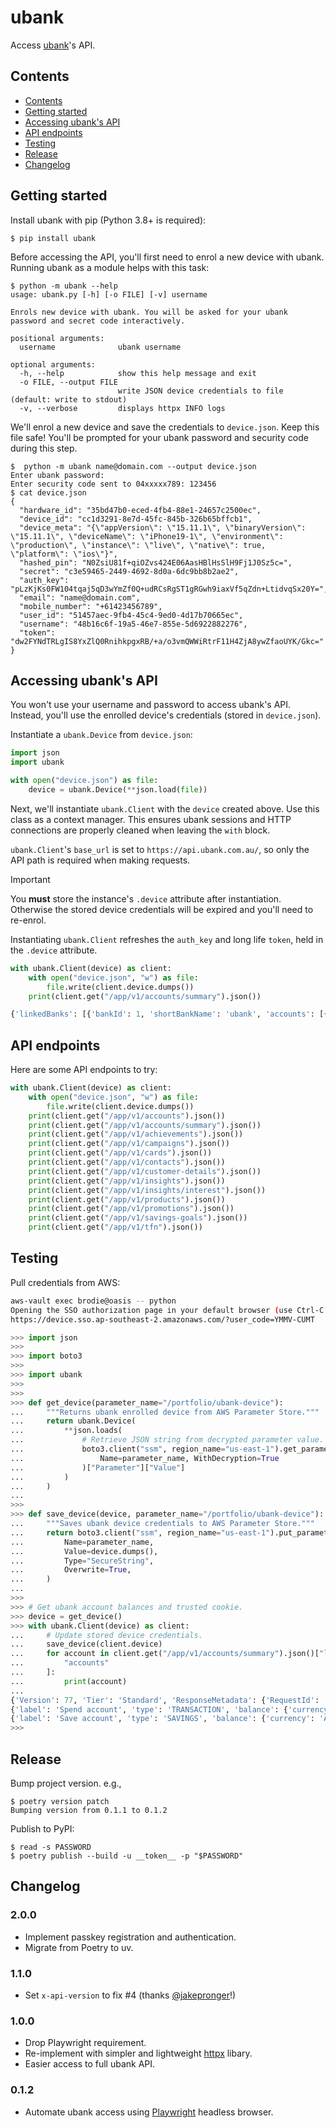 # ubank

Access [ubank](https://www.ubank.com.au)'s API.

## Contents

- [Contents](#contents)
- [Getting started](#getting-started)
- [Accessing ubank's API](#accessing-ubanks-api)
- [API endpoints](#api-endpoints)
- [Testing](#testing)
- [Release](#release)
- [Changelog](#changelog)


## Getting started

Install ubank with pip (Python 3.8+ is required):
```console
$ pip install ubank
```

Before accessing the API, you'll first need to enrol a new device with ubank.
Running ubank as a module helps with this task:
```console
$ python -m ubank --help
usage: ubank.py [-h] [-o FILE] [-v] username

Enrols new device with ubank. You will be asked for your ubank password and secret code interactively.

positional arguments:
  username              ubank username

optional arguments:
  -h, --help            show this help message and exit
  -o FILE, --output FILE
                        write JSON device credentials to file (default: write to stdout)
  -v, --verbose         displays httpx INFO logs
```

We'll enrol a new device and save the credentials to `device.json`.
Keep this file safe!
You'll be prompted for your ubank password and security code during this step.
```console
$  python -m ubank name@domain.com --output device.json
Enter ubank password:
Enter security code sent to 04xxxxx789: 123456
$ cat device.json
{
  "hardware_id": "35bd47b0-eced-4fb4-88e1-24657c2500ec",
  "device_id": "cc1d3291-8e7d-45fc-845b-326b65bffcb1",
  "device_meta": "{\"appVersion\": \"15.11.1\", \"binaryVersion\": \"15.11.1\", \"deviceName\": \"iPhone19-1\", \"environment\": \"production\", \"instance\": \"live\", \"native\": true, \"platform\": \"ios\"}",
  "hashed_pin": "N0ZsiU81f+qiOZvs424E06AasHBlHsSlH9Fj1J0Sz5c=",
  "secret": "c3e59465-2449-4692-8d0a-6dc9bb8b2ae2",
  "auth_key": "pLzKjKs0FW104tqaj5qD3wYmZf0Q+udRCsRgST1gRGwh9iaxVf5qZdn+LtidvqSx20Y=",
  "email": "name@domain.com",
  "mobile_number": "+61423456789",
  "user_id": "51457aec-9fb4-45c4-9ed0-4d17b70665ec",
  "username": "48b16c6f-19a5-46e7-855e-5d6922882276",
  "token": "dw2FYNdTRLgIS8YxZlQ0RnihkpgxRB/+a/o3vmQWWiRtrF11H4ZjA8ywZfaoUYK/Gkc="
}
```


## Accessing ubank's API

You won't use your username and password to access ubank's API.
Instead, you'll use the enrolled device's credentials (stored in `device.json`).

Instantiate a `ubank.Device` from `device.json`:
```python
import json
import ubank

with open("device.json") as file:
    device = ubank.Device(**json.load(file))
```

Next, we'll instantiate `ubank.Client` with the `device` created above.
Use this class as a context manager.
This ensures ubank sessions and HTTP connections are properly cleaned when leaving
the `with` block.

`ubank.Client`'s `base_url` is set to `https://api.ubank.com.au/`, so only the API path is required when making requests.

> [!IMPORTANT]
> You **must** store the instance's `.device` attribute after instantiation.
> Otherwise the stored device credentials will be expired and you'll need to re-enrol.
>
> Instantiating `ubank.Client` refreshes the `auth_key` and long life `token`, held in the `.device` attribute.

```python
with ubank.Client(device) as client:
    with open("device.json", "w") as file:
        file.write(client.device.dumps())
    print(client.get("/app/v1/accounts/summary").json())

{'linkedBanks': [{'bankId': 1, 'shortBankName': 'ubank', 'accounts': [{'label': 'Spend', 'type': 'TRANSACTION', 'balance': {'currency': 'AUD', 'current': 100, 'available': 100}, 'status': 'Active', 'id': '695db516-b0e2-4807-baca-77314a6257ce', 'nickname': 'Spend', 'number': '12345678', 'bsb': '670864', 'lastBalanceRefresh': '2024-01-02T00:00:00.000Z', 'openDate': '2024-01-01T00:00:00.000Z', 'isJointAccount': False}, {'label': 'Save', 'type': 'SAVINGS', 'balance': {'currency': 'AUD', 'current': 1200.44, 'available': 1200.44}, 'status': 'Active', 'id': '5bad6edf-247e-4221-9bfc-e7608f5984cb', 'nickname': 'Save', 'number': '23456789', 'bsb': '670864', 'lastBalanceRefresh': '2024-01-02T00:00:00.000Z', 'openDate': '2024-01-01T00:00:00.000Z', 'isJointAccount': False}]}]}
```


## API endpoints

Here are some API endpoints to try:
```python
with ubank.Client(device) as client:
    with open("device.json", "w") as file:
        file.write(client.device.dumps())
    print(client.get("/app/v1/accounts").json())
    print(client.get("/app/v1/accounts/summary").json())
    print(client.get("/app/v1/achievements").json())
    print(client.get("/app/v1/campaigns").json())
    print(client.get("/app/v1/cards").json())
    print(client.get("/app/v1/contacts").json())
    print(client.get("/app/v1/customer-details").json())
    print(client.get("/app/v1/insights").json())
    print(client.get("/app/v1/insights/interest").json())
    print(client.get("/app/v1/products").json())
    print(client.get("/app/v1/promotions").json())
    print(client.get("/app/v1/savings-goals").json())
    print(client.get("/app/v1/tfn").json())
```

## Testing

Pull credentials from AWS:

```bash
aws-vault exec brodie@oasis -- python
Opening the SSO authorization page in your default browser (use Ctrl-C to abort)
https://device.sso.ap-southeast-2.amazonaws.com/?user_code=YMMV-CUMT
```

```python
>>> import json
>>>
>>> import boto3
>>>
>>> import ubank
>>>
>>>
>>> def get_device(parameter_name="/portfolio/ubank-device"):
...     """Returns ubank enrolled device from AWS Parameter Store."""
...     return ubank.Device(
...         **json.loads(
...             # Retrieve JSON string from decrypted parameter value.
...             boto3.client("ssm", region_name="us-east-1").get_parameter(
...                 Name=parameter_name, WithDecryption=True
...             )["Parameter"]["Value"]
...         )
...     )
...
>>>
>>> def save_device(device, parameter_name="/portfolio/ubank-device"):
...     """Saves ubank device credentials to AWS Parameter Store."""
...     return boto3.client("ssm", region_name="us-east-1").put_parameter(
...         Name=parameter_name,
...         Value=device.dumps(),
...         Type="SecureString",
...         Overwrite=True,
...     )
...
>>>
>>> # Get ubank account balances and trusted cookie.
>>> device = get_device()
>>> with ubank.Client(device) as client:
...     # Update stored device credentials.
...     save_device(client.device)
...     for account in client.get("/app/v1/accounts/summary").json()["linkedBanks"][0][
...         "accounts"
...     ]:
...         print(account)
...
{'Version': 77, 'Tier': 'Standard', 'ResponseMetadata': {'RequestId': '1dd6cfff-dead-beef-asdf-123ead7e3ba0', 'HTTPStatusCode': 200, 'HTTPHeaders': {'server': 'Server', 'date': 'Thu, 1 Nov 1970 01:23:45 GMT', 'content-type': 'application/x-amz-json-1.1', 'content-length': '32', 'connection': 'keep-alive', 'x-amzn-requestid': '1dd6cfff-dead-beef-asdf-123ead7e3ba0'}, 'RetryAttempts': 0}}
{'label': 'Spend account', 'type': 'TRANSACTION', 'balance': {'currency': 'AUD', 'current': 1000.00, 'available': 1000.00}, 'status': 'Active', 'id': '9a293f00-c000-45b2-b21e-28cf09453f73', 'nickname': 'USpend', 'number': '00000000', 'bsb': '000000', 'lastBalanceRefresh': '1970-01-01T01:23:45.678Z', 'openDate': '1970-01-01T01:23:45.678Z', 'isJointAccount': False, 'depositProductData': {'interestTiers': [{'interestRate': 0, 'minimumRange': 0}]}}
{'label': 'Save account', 'type': 'SAVINGS', 'balance': {'currency': 'AUD', 'current': 1000000.00, 'available': 1000000.00}, 'status': 'Active', 'id': '88bcd861-21ad-48d9-8c3d-d789c5845252', 'nickname': 'USave', 'number': '00000000', 'bsb': '000000', 'lastBalanceRefresh': '1970-01-01T01:23:45.678Z', 'openDate': '1970-01-01T01:23:45.678Z', 'isJointAccount': False, 'depositProductData': {'interestTiers': [{'interestRate': 5.5, 'minimumRange': 0, 'maximumRange': 100000}, {'interestRate': 5, 'minimumRange': 100000.01, 'maximumRange': 250000}, {'interestRate': 0, 'minimumRange': 250000.01}], 'interestPaymentFrequency': {'interestPaymentCountPerPeriod': 1, 'interestPeriod': '1 Month', 'interestPaymentSchedule': 'End'}}}
>>>
```


## Release

Bump project version. e.g.,

```console
$ poetry version patch
Bumping version from 0.1.1 to 0.1.2
```

Publish to PyPI:

```console
$ read -s PASSWORD
$ poetry publish --build -u __token__ -p "$PASSWORD"
```


## Changelog

### 2.0.0

- Implement passkey registration and authentication.
- Migrate from Poetry to uv.


### 1.1.0

- Set `x-api-version` to fix #4 (thanks [@jakepronger](https://github.com/jakepronger)!)


### 1.0.0

- Drop Playwright requirement.
- Re-implement with simpler and lightweight [httpx](https://www.python-httpx.org) libary.
- Easier access to full ubank API.


### 0.1.2

- Automate ubank access using [Playwright](https://playwright.dev) headless browser.
